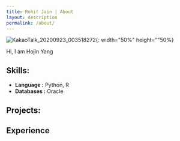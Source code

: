 ```yaml
---
title: Rohit Jain | About
layout: description
permalink: /about/
---
```


![KakaoTalk_20200923_003518272](https://user-images.githubusercontent.com/66660584/93904400-c85ebc80-fd34-11ea-8a64-78386d1acf61.jpg){: width="50%" height=""50%}


Hi, I am Hojin Yang


## Skills:

* **Language :** Python, R
* **Databases :** Oracle


## Projects:

## Experience


